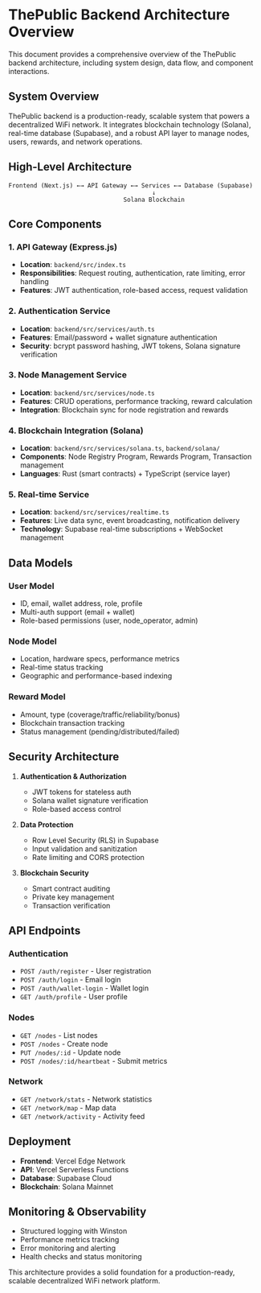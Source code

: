 # ThePublic Backend Architecture Overview

This document provides a comprehensive overview of the ThePublic backend architecture, including system design, data flow, and component interactions.

## System Overview

ThePublic backend is a production-ready, scalable system that powers a decentralized WiFi network. It integrates blockchain technology (Solana), real-time database (Supabase), and a robust API layer to manage nodes, users, rewards, and network operations.

## High-Level Architecture

```
Frontend (Next.js) ←→ API Gateway ←→ Services ←→ Database (Supabase)
                                        ↓
                                Solana Blockchain
```

## Core Components

### 1. API Gateway (Express.js)
- **Location**: `backend/src/index.ts`
- **Responsibilities**: Request routing, authentication, rate limiting, error handling
- **Features**: JWT authentication, role-based access, request validation

### 2. Authentication Service
- **Location**: `backend/src/services/auth.ts`
- **Features**: Email/password + wallet signature authentication
- **Security**: bcrypt password hashing, JWT tokens, Solana signature verification

### 3. Node Management Service
- **Location**: `backend/src/services/node.ts`
- **Features**: CRUD operations, performance tracking, reward calculation
- **Integration**: Blockchain sync for node registration and rewards

### 4. Blockchain Integration (Solana)
- **Location**: `backend/src/services/solana.ts`, `backend/solana/`
- **Components**: Node Registry Program, Rewards Program, Transaction management
- **Languages**: Rust (smart contracts) + TypeScript (service layer)

### 5. Real-time Service
- **Location**: `backend/src/services/realtime.ts`
- **Features**: Live data sync, event broadcasting, notification delivery
- **Technology**: Supabase real-time subscriptions + WebSocket management

## Data Models

### User Model
- ID, email, wallet address, role, profile
- Multi-auth support (email + wallet)
- Role-based permissions (user, node_operator, admin)

### Node Model
- Location, hardware specs, performance metrics
- Real-time status tracking
- Geographic and performance-based indexing

### Reward Model
- Amount, type (coverage/traffic/reliability/bonus)
- Blockchain transaction tracking
- Status management (pending/distributed/failed)

## Security Architecture

1. **Authentication & Authorization**
   - JWT tokens for stateless auth
   - Solana wallet signature verification
   - Role-based access control

2. **Data Protection**
   - Row Level Security (RLS) in Supabase
   - Input validation and sanitization
   - Rate limiting and CORS protection

3. **Blockchain Security**
   - Smart contract auditing
   - Private key management
   - Transaction verification

## API Endpoints

### Authentication
- `POST /auth/register` - User registration
- `POST /auth/login` - Email login
- `POST /auth/wallet-login` - Wallet login
- `GET /auth/profile` - User profile

### Nodes
- `GET /nodes` - List nodes
- `POST /nodes` - Create node
- `PUT /nodes/:id` - Update node
- `POST /nodes/:id/heartbeat` - Submit metrics

### Network
- `GET /network/stats` - Network statistics
- `GET /network/map` - Map data
- `GET /network/activity` - Activity feed

## Deployment

- **Frontend**: Vercel Edge Network
- **API**: Vercel Serverless Functions
- **Database**: Supabase Cloud
- **Blockchain**: Solana Mainnet

## Monitoring & Observability

- Structured logging with Winston
- Performance metrics tracking
- Error monitoring and alerting
- Health checks and status monitoring

This architecture provides a solid foundation for a production-ready, scalable decentralized WiFi network platform.
